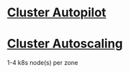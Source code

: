 # [Cluster Autopilot](https://cloud.google.com/kubernetes-engine/docs/how-to/creating-an-autopilot-cluster)
# [Cluster Autoscaling](https://cloud.google.com/kubernetes-engine/docs/concepts/cluster-autoscaler?_ga=2.138289206.-744265729.1615984755)

1-4 k8s node(s) per zone
